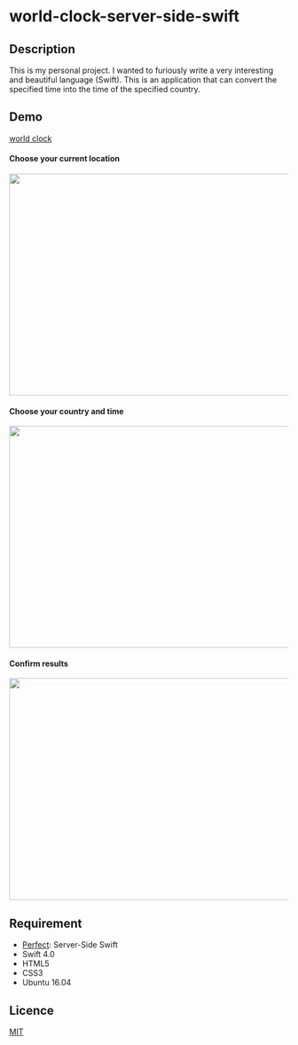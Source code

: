 # world-clock-server-side-swift

## Description

This is my personal project. I wanted to furiously write a very interesting and beautiful language (Swift). This is an application that can convert the specified time into the time of the specified country.

## Demo

[world clock](http://wordtranslate.info/PerfectTemplate)

#### Choose your current location

<img src="https://s3.ap-northeast-1.amazonaws.com/ryosukehujisawabucket/worldclock01.png?response-content-disposition=inline&X-Amz-Security-Token=AgoGb3JpZ2luEKL%2F%2F%2F%2F%2F%2F%2F%2F%2F%2FwEaCXVzLXdlc3QtMiKAAgaYZbEUsQZn2n7cIBSuPKyNrjRHvwtb%2F2pk8q9kRuaEYNmP4rGx8vwxHOJqz40m6cDIL5G93aoRMIXIygBehf6Kf5AMRQWPVdjP%2F8oXJ2JusQwVaHGhryPGxoyWoExsE2Kmd0tbLjRuFGOhlXhj8W2Hb4LI9OVf3TtMRsT27MTP2FMQF2S9ltsCPHYCdNp7LeT07csAaSXB9Xz3BdMlIO7iwd2VV5delQm1b6yyTAjl17u8zUQxtxvis6UsbsnbQLB3qowdUax1t%2BDpEwpfprpCrEwXpCo7qy2ldnzK9Iz2ALCwvb1cNzPiib7oUk5TXMzDlSlk6fs4jSDa5n0qq%2B4qnQIIZxABGgwxMzI2NDUwOTY2NjciDIMiyuKR0wXZHz9S6Cr6AZEA67tZuSicVhFdvMSa4mQX6p%2FCKQfzajowfr85qURCNuxTx3BJg5hXfcJ5%2BczgK%2BGlAG%2FKIHlOru65F6KyawyZtKbRINWjDX0hmktGQJB62Ikd3J6KNWWTQwTggd6R4%2FNHo3VuVAOb6o0LvYIPFURR2QyK0s1ILxldfn0yyZaVM9AXpZlTDaKBYwFH1XZ6KDSGB7%2FsjdP6jjwaIoGRaXJu%2FagZ%2BWKb70J1DENoAR5eHIheb8crYUiCI1VA2SIrudYmzgBLYTzcs9rQtSetcBlvMBzWWVrmrPV%2FeSrUzIudcJPXSW9qxlAngfcd7Daml%2FA64NPO5fKzesQw%2Fbyk2gU%3D&X-Amz-Algorithm=AWS4-HMAC-SHA256&X-Amz-Date=20180713T215413Z&X-Amz-SignedHeaders=host&X-Amz-Expires=300&X-Amz-Credential=ASIAIF7447WBS7JY3ASQ%2F20180713%2Fap-northeast-1%2Fs3%2Faws4_request&X-Amz-Signature=06839b78b265ee8d334968781879ff0bf4211ad617f3d4eac29d6458dfdc3d1a" width="600" height="400" />

#### Choose your country and time

<img src="https://s3.ap-northeast-1.amazonaws.com/ryosukehujisawabucket/worldclock02.png?response-content-disposition=inline&X-Amz-Security-Token=AgoGb3JpZ2luEKL%2F%2F%2F%2F%2F%2F%2F%2F%2F%2FwEaCXVzLXdlc3QtMiKAAgaYZbEUsQZn2n7cIBSuPKyNrjRHvwtb%2F2pk8q9kRuaEYNmP4rGx8vwxHOJqz40m6cDIL5G93aoRMIXIygBehf6Kf5AMRQWPVdjP%2F8oXJ2JusQwVaHGhryPGxoyWoExsE2Kmd0tbLjRuFGOhlXhj8W2Hb4LI9OVf3TtMRsT27MTP2FMQF2S9ltsCPHYCdNp7LeT07csAaSXB9Xz3BdMlIO7iwd2VV5delQm1b6yyTAjl17u8zUQxtxvis6UsbsnbQLB3qowdUax1t%2BDpEwpfprpCrEwXpCo7qy2ldnzK9Iz2ALCwvb1cNzPiib7oUk5TXMzDlSlk6fs4jSDa5n0qq%2B4qnQIIZxABGgwxMzI2NDUwOTY2NjciDIMiyuKR0wXZHz9S6Cr6AZEA67tZuSicVhFdvMSa4mQX6p%2FCKQfzajowfr85qURCNuxTx3BJg5hXfcJ5%2BczgK%2BGlAG%2FKIHlOru65F6KyawyZtKbRINWjDX0hmktGQJB62Ikd3J6KNWWTQwTggd6R4%2FNHo3VuVAOb6o0LvYIPFURR2QyK0s1ILxldfn0yyZaVM9AXpZlTDaKBYwFH1XZ6KDSGB7%2FsjdP6jjwaIoGRaXJu%2FagZ%2BWKb70J1DENoAR5eHIheb8crYUiCI1VA2SIrudYmzgBLYTzcs9rQtSetcBlvMBzWWVrmrPV%2FeSrUzIudcJPXSW9qxlAngfcd7Daml%2FA64NPO5fKzesQw%2Fbyk2gU%3D&X-Amz-Algorithm=AWS4-HMAC-SHA256&X-Amz-Date=20180713T215443Z&X-Amz-SignedHeaders=host&X-Amz-Expires=300&X-Amz-Credential=ASIAIF7447WBS7JY3ASQ%2F20180713%2Fap-northeast-1%2Fs3%2Faws4_request&X-Amz-Signature=ecc986f7a970bec5f6ac69da972ad0690b1ca14345aa3f6d30466e259e2414bc" width="600" height="400" />

#### Confirm results
<img src="https://s3.ap-northeast-1.amazonaws.com/ryosukehujisawabucket/worldclock03.png?response-content-disposition=inline&X-Amz-Security-Token=AgoGb3JpZ2luEKL%2F%2F%2F%2F%2F%2F%2F%2F%2F%2FwEaCXVzLXdlc3QtMiKAAgaYZbEUsQZn2n7cIBSuPKyNrjRHvwtb%2F2pk8q9kRuaEYNmP4rGx8vwxHOJqz40m6cDIL5G93aoRMIXIygBehf6Kf5AMRQWPVdjP%2F8oXJ2JusQwVaHGhryPGxoyWoExsE2Kmd0tbLjRuFGOhlXhj8W2Hb4LI9OVf3TtMRsT27MTP2FMQF2S9ltsCPHYCdNp7LeT07csAaSXB9Xz3BdMlIO7iwd2VV5delQm1b6yyTAjl17u8zUQxtxvis6UsbsnbQLB3qowdUax1t%2BDpEwpfprpCrEwXpCo7qy2ldnzK9Iz2ALCwvb1cNzPiib7oUk5TXMzDlSlk6fs4jSDa5n0qq%2B4qnQIIZxABGgwxMzI2NDUwOTY2NjciDIMiyuKR0wXZHz9S6Cr6AZEA67tZuSicVhFdvMSa4mQX6p%2FCKQfzajowfr85qURCNuxTx3BJg5hXfcJ5%2BczgK%2BGlAG%2FKIHlOru65F6KyawyZtKbRINWjDX0hmktGQJB62Ikd3J6KNWWTQwTggd6R4%2FNHo3VuVAOb6o0LvYIPFURR2QyK0s1ILxldfn0yyZaVM9AXpZlTDaKBYwFH1XZ6KDSGB7%2FsjdP6jjwaIoGRaXJu%2FagZ%2BWKb70J1DENoAR5eHIheb8crYUiCI1VA2SIrudYmzgBLYTzcs9rQtSetcBlvMBzWWVrmrPV%2FeSrUzIudcJPXSW9qxlAngfcd7Daml%2FA64NPO5fKzesQw%2Fbyk2gU%3D&X-Amz-Algorithm=AWS4-HMAC-SHA256&X-Amz-Date=20180713T215456Z&X-Amz-SignedHeaders=host&X-Amz-Expires=300&X-Amz-Credential=ASIAIF7447WBS7JY3ASQ%2F20180713%2Fap-northeast-1%2Fs3%2Faws4_request&X-Amz-Signature=96cd52c6fba43f05751c14242cad51efb0d40249fe1edd95da324e286bef87c2" width="600" height="400" />

## Requirement

- [Perfect](https://github.com/PerfectlySoft/Perfect): Server-Side Swift
- Swift 4.0
- HTML5
- CSS3
- Ubuntu 16.04

## Licence

[MIT](https://github.com/tcnksm/tool/blob/master/LICENCE)


